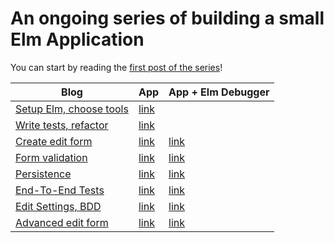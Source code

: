 # An ongoing series of building a small Elm Application

You can start by reading the [first post of the series](https://blog.mrbelloc.dev/posts/trying-out-elm-1/)!

| Blog                                                                         | App                                                    | App + Elm Debugger                                           |
| ---------------------------------------------------------------------------- | ------------------------------------------------------ | ------------------------------------------------------------ |
| [Setup Elm, choose tools](https://blog.mrbelloc.dev/posts/trying-out-elm-1/) | [link](https://pablolb.github.io/elm-expenses/part-1/) |                                                              |
| [Write tests, refactor](https://blog.mrbelloc.dev/posts/trying-out-elm-2/)   | [link](https://pablolb.github.io/elm-expenses/part-2/) |                                                              |
| [Create edit form](https://blog.mrbelloc.dev/posts/trying-out-elm-3/)        | [link](https://pablolb.github.io/elm-expenses/part-3/) | [link](https://pablolb.github.io/elm-expenses/part-3-debug/) |
| [Form validation](https://blog.mrbelloc.dev/posts/trying-out-elm-4/)         | [link](https://pablolb.github.io/elm-expenses/part-4/) | [link](https://pablolb.github.io/elm-expenses/part-4-debug/) |
| [Persistence](https://blog.mrbelloc.dev/posts/trying-out-elm-5/)             | [link](https://pablolb.github.io/elm-expenses/part-5/) | [link](https://pablolb.github.io/elm-expenses/part-5-debug/) |
| [End-To-End Tests](https://blog.mrbelloc.dev/posts/trying-out-elm-6/)        | [link](https://pablolb.github.io/elm-expenses/part-6/) | [link](https://pablolb.github.io/elm-expenses/part-6-debug/) |
| [Edit Settings, BDD](https://blog.mrbelloc.dev/posts/trying-out-elm-7/)      | [link](https://pablolb.github.io/elm-expenses/part-7/) | [link](https://pablolb.github.io/elm-expenses/part-7-debug/) |
| [Advanced edit form](https://blog.mrbelloc.dev/posts/trying-out-elm-8/)      | [link](https://pablolb.github.io/elm-expenses/part-8/) | [link](https://pablolb.github.io/elm-expenses/part-8-debug/) |
